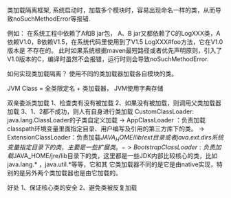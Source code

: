 类加载隔离框架, 系统启动时，加载多个模块时，容易出现命名一样的类，从而导致noSuchMethodError等报错.

例如：
在系统工程中依赖了A和B jar包， A、B jar又都依赖了C的LogXXX类，A依赖V1.0，B依赖V1.5，在系统代码里使用到了V1.5 LogXXX#foo方法，它在V1.0版本是
不存在的。 此时如果系统根据maven最短路径或者优先声明原则，引入了V1.0版本的C，编译时虽然不会报错，运行时则会导致noSuchMethodError.

如何实现类加载隔离？
使用不同的类加载器加载各自模块的类。

JVM Class = 全类限定名 + 类加载器， JVM使用字典存储

双亲委派类加载
1、检查类有没有被加载
2、如果没有被加载，则调用父类加载器加载
3、1、2都不成功，则人有自身进行类加载
CustomClassLoader: java.lang.ClassLoader的子类自定义加载
-> 
AppClassLoader ：负责加载classpath环境变量里面指定目录、用户编写及引用的第三方库下的类。
-> 
ExtensionClassLoader：负责加载$JAVA_HOME/lib/ext 目录或者java.ext.dirs系统变量指定目录下的类，主要是一些扩展类。
->
BootstrapClassLoader: 负责加载$JAVA_HOME/jre/lib目录下的类，这里都是一些JDK内部比较核心的类，比如java.lang.* ，java.util.*等等，它和其
它类加载器不同的是它是由native实现，特别的是另外两个类加载器也是由它加载的。

好处
1、保证核心类的安全
2、避免类被反复加载





